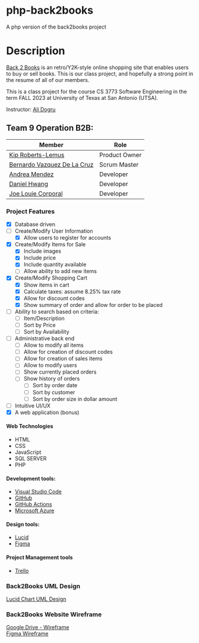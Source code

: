 # php-back2books
A php version of the back2books project
# Description 
[Back 2 Books](https://php-back2books.azurewebsites.net/) is an retro/Y2K-style online shopping site that enables users to buy or sell books. This is our class project, and hopefully a strong point in the 
resume of all of our members. 

This is a class project for the course CS 3773 Software Engineering in the term FALL 2023 at University of Texas at San Antonio (UTSA).

Instructor: [Ali Dogru](alihikmet.dogru@utsa.edu) 

## Team 9 Operation B2B:
| Member | Role |
|--------|------|
| [Kip Roberts-Lemus](https://github.com/kip-is-tired) | Product Owner |
| [Bernardo Vazquez De La Cruz](https://github.com/Ber-Vazq) | Scrum Master |
| [Andrea Mendez](https://github.com/andreasroses) | Developer |
| [Daniel Hwang](https://github.com/nielmin) | Developer |
| [Joe Louie Corporal](https://github.com/joelouie222) | Developer |

### Project Features
- [x] Database driven
- [ ] Create/Modify User Information
    - [x] Allow users to register for accounts
- [x] Create/Modify Items for Sale
    - [x] Include images
    - [x] Include price
    - [x] Include quantity available
    - [ ] Allow ability to add new items
- [x] Create/Modify Shopping Cart
    - [x] Show items in cart
    - [x] Calculate taxes: assume 8.25% tax rate
    - [x] Allow for discount codes
    - [x] Show summary of order and allow for order to be placed
- [ ] Ability to search based on criteria:
    - [ ] Item/Description
    - [ ] Sort by Price
    - [ ] Sort by Availability
- [ ] Administrative back end
    - [ ] Allow to modify all items
    - [ ] Allow for creation of discount codes
    - [ ] Allow for creation of sales items
    - [ ] Allow to modify users
    - [ ] Show currently placed orders
    - [ ] Show history of orders
        - [ ] Sort by order date
        - [ ] Sort by customer
        - [ ] Sort by order size in dollar amount
- [ ] Intuitive UI/UX
- [x] A web application (bonus)

#### Web Technologies
- HTML 
- CSS
- JavaScript
- SQL SERVER
- PHP

#### Development tools:
- [Visual Studio Code](https://code.visualstudio.com/)
- [GitHub](https://github.com/)
- [GitHub Actions](https://docs.github.com/en/actions)
- [Microsoft Azure](https://azure.microsoft.com/en-us)

#### Design tools:
- [Lucid](https://lucid.app/)
- [Figma](https://www.figma.com/)

#### Project Management tools
- [Trello](https://trello.com/)

### Back2Books UML Design
[Lucid Chart UML Design](https://lucid.app/lucidchart/invitations/accept/inv_5f1aa998-0f6d-45c3-b788-fbce3e6d0cd3)

### Back2Books Website Wireframe
[Google Drive - Wireframe](https://drive.google.com/drive/folders/1vGtIzw8nxCOGdjlfECfqK5tEcCy9Dy1C) </br>
[Figma Wireframe](https://www.figma.com/file/3CZV9JxNnTz4GMnEIf0u3d/Back2Books-Wireframe?type=design&node-id=0%3A1&mode=design&t=ZYBhj8Wr3YwOL20S-1)
